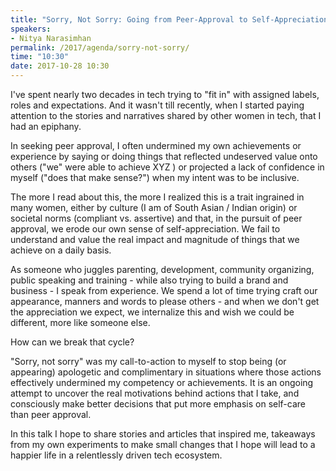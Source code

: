 ```yaml
---
title: "Sorry, Not Sorry: Going from Peer-Approval to Self-Appreciation"
speakers:
- Nitya Narasimhan
permalink: /2017/agenda/sorry-not-sorry/
time: "10:30"
date: 2017-10-28 10:30
---
```


I've spent nearly two decades in tech trying to "fit in" with assigned labels, roles and expectations. And it wasn't till recently, when I started paying attention to the stories and narratives shared by other women in tech, that I had an epiphany.

In seeking peer approval, I often undermined my own achievements or experience by saying or doing things that reflected undeserved value onto others ("we" were able to achieve XYZ ) or projected a lack of confidence in myself ("does that make sense?") when my intent was to be inclusive.

The more I read about this, the more I realized this is a trait ingrained in many women, either by culture (I am of South Asian / Indian origin) or societal norms (compliant vs. assertive) and that, in the pursuit of peer approval, we erode our own sense of self-appreciation. We fail to understand and value the real impact and magnitude of things that we achieve on a daily basis.

As someone who juggles parenting, development, community organizing, public speaking and training - while also trying to build a brand and business - I speak from experience. We spend a lot of time trying craft our appearance, manners and words to please others - and when we don't get the appreciation we expect, we internalize this and wish we could be different, more like someone else.

How can we break that cycle?

"Sorry, not sorry" was my call-to-action to myself to stop being (or appearing) apologetic and complimentary in situations where those actions effectively undermined my competency or achievements. It is an ongoing attempt to uncover the real motivations behind actions that I take, and consciously make better decisions that put more emphasis on self-care than peer approval.

In this talk I hope to share stories and articles that inspired me, takeaways from my own experiments to make small changes that I hope will lead to a happier life in a relentlessly driven tech ecosystem.
